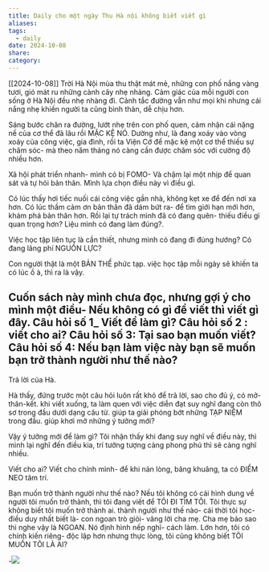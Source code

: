 ```yaml
---
title: Daily cho một ngày Thu Hà nội không biết viết gì
aliases: 
tags:
  - daily
date: 2024-10-08
share: 
category:
---
```

[[2024-10-08]]
Trời Hà Nội mùa thu thật mát mẻ, những con phố nắng vàng tươi, gió mát ru những cành cây nhẹ nhàng. Cảm giác của mỗi người con sống ở Hà  Nội đều nhẹ nhàng đi. Cảnh tắc đường vẫn như mọi khi nhưng cái nắng nhẹ khiến người ta cũng bình thản, dễ chịu hơn.

Sáng bước chân ra đường, lướt nhẹ trên con phố quen, cảm nhận cái nặng nề của cơ  thể đã lâu rồi MẶC KỆ NÓ. Dường như, là đang xoáy vào vòng xoáy của công việc, gia đình, rồi ta Viện Cớ để mặc kệ một cơ thể thiếu sự chăm sóc- mà theo năm tháng nó càng cần được chăm sóc với cường độ nhiều hơn.

Xã hội phát triển nhanh- mình có bị FOMO- Và chậm lại một nhịp để quan sát và tự hỏi bản thân. Mình lựa chọn điều này vì điều gì.

Có lúc thấy hơi tiếc nuối cái công việc gần nhà, không kẹt xe để đến nơi xa hơn. Có lúc thầm cảm ơn bản thân đã dám bứt ra- để tìm giới hạn mới hơn, khám phá bản thân hơn. Rồi lại tự trách mình đã có đang quên- thiếu điều gì quan trọng hơn? Liệu mình có đang làm đúng?.

Việc học tập liên tục là cần thiết, nhưng mình có đang đi đúng hướng? Có đang lãng phí NGUỒN LỰC? 

Con người thật là một BẢN THỂ phức tạp. việc học tập mỗi ngày sẽ khiến ta có lúc ồ à, thì ra là vậy.

Cuốn sách này mình chưa đọc, nhưng gợi ý cho mình một điều- Nếu không có gì để viết thì viết gì đây.
 Câu hỏi số 1_ Viết để làm gì?
 Câu hỏi số 2 : viết cho ai?
 Câu hỏi số 3: Tại sao bạn muốn viết?
 Câu hỏi số 4: Nếu bạn làm việc này bạn sẽ muốn bạn trở thành người như thế nào?
 ---
 Trả lời của Hà.

Hà thấy, đứng trước một câu hỏi luôn rất khó để trả lời, sao cho đủ ý, có mở-thân-kết. khi viết xuống, ta làm quen với việc diễn đạt suy nghĩ đang còn thô sơ trong đầu dưới dạng câu từ. giúp ta giải phóng bớt những TẠP NIỆM trong đầu. giúp khơi mở những ý tưởng mới?

Vậy ý tưởng mới để làm gì? Tôi nhận thấy khi đang suy nghĩ về điều này, thì mình lại nghĩ đến điều kia, trí tưởng tượng càng phong phú thì sẽ càng nghĩ nhiều.

Viết cho ai? Viết cho chính mình- để khi nản lòng, bâng khuâng, ta có ĐIỂM NEO tâm trí.

Bạn muốn trở thành người như thế nào? Nếu tôi không có cái hình dung về người tôi muốn trở thành, thì tôi đang viết để TÔI ĐI TÌM TÔI. Tôi thực sự không biết tôi muốn trở thành ai. thành người như thế nào- cái thời tôi học- điều duy nhất biết là- con ngoan trò giỏi- vâng lời cha mẹ. Cha mẹ bảo sao thì nghe vậy là NGOAN. Nó định hình nếp nghĩ- cách làm. Lớn hơn, tôi có chính kiến riêng- độc lập hơn nhưng thực lòng, tôi cũng không biết TÔI MUỐN TÔI LÀ AI?

-![](https://i.imgur.com/wde6qnu.png)

